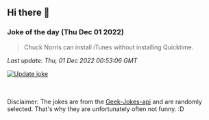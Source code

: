 ## Hi there 👋

### Joke of the day (Thu Dec 01 2022)
<!-- joke -->
>Chuck Norris can install iTunes without installing Quicktime.
<!-- /joke -->

*Last update: Thu, 01 Dec 2022 00:53:06 GMT*

[![Update joke](https://github.com/nclskfm/nclskfm/actions/workflows/joke.yml/badge.svg)](https://github.com/nclskfm/nclskfm/actions/workflows/joke.yml)

<br><br>
Disclaimer: The jokes are from the [Geek-Jokes-api](https://github.com/sameerkumar18/geek-joke-api) and are randomly selected. That's why they are unfortunately often not funny. :D
